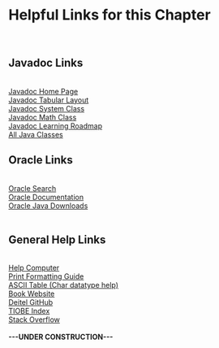 <h1>Helpful Links for this Chapter</h1><br>
<h2>Javadoc Links</h2><br>
<a href="https://docs.oracle.com/javase/8/docs/technotes/tools/windows/javadoc.html">Javadoc Home Page</a><br>
<a href="https://docs.oracle.com/javase/8/docs/technotes/tools/windows/toc.html">Javadoc Tabular Layout</a><br>
<a href="https://docs.oracle.com/javase/8/docs/api/java/lang/System.html">Javadoc System Class</a><br>
<a href="https://docs.oracle.com/javase/8/docs/api/java/lang/Math.html">Javadoc Math Class</a><br>
<a href="https://docs.oracle.com/javase/tutorial/java/TOC.html">Javadoc Learning Roadmap</a><br>
<a href="https://docs.oracle.com/javase/8/docs/api/allclasses-noframe.html">All Java Classes</a><br>
<h2>Oracle Links</h2><br>
<a href="https://docs.oracle.com/search/?category=java&q=">Oracle Search</a><br>
<a href="https://docs.oracle.com/en/">Oracle Documentation</a><br>
<a href="https://www.oracle.com/downloads/#category-java">Oracle Java Downloads</a><br>
<br>
<h2>General Help Links</h2><br>
<a href="https://en.wikipedia.org/wiki/Computer">Help Computer</a><br>
<a href="https://cplusplus.com/reference/cstdio/printf/">Print Formatting Guide</a><br>
<a href="https://www.ascii-code.com/">ASCII Table (Char datatype help)</a><br>
<a href="https://deitel.com/java-how-to-program-11-e-early-objects-version/">Book Website</a><br>
<a href="https://github.com/pdeitel/JavaHowToProgram11e_EarlyObjects">Deitel GitHub</a><br>
<a href="https://www.tiobe.com/tiobe-index/">TIOBE Index</a><br>
<a href="https://stackoverflow.com/questions">Stack Overflow</a><br>
<br>
<strong>   ---UNDER CONSTRUCTION---   </strong>
